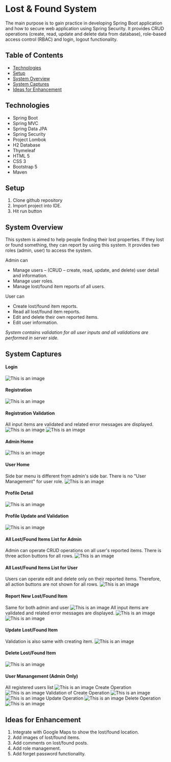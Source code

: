 # Lost & Found System
The main purpose is to gain practice in developing Spring Boot application and how to secure web application using Spring Security. It provides CRUD operations (create, read, update and delete data from database), role-based access control (RBAC) and login, logout functionality.

## Table of Contents
- [Technologies](#technologies)  
- [Setup](#setup)  
- [System Overview](#system-overview)  
- [System Captures](#system-captures)  
- [Ideas for Enhancement](#ideas-for-enhancement)  

## Technologies
- Spring Boot
- Spring MVC
- Spring Data JPA
- Spring Security
- Project Lombok
- H2 Database
- Thymeleaf
- HTML 5
- CSS 3
- Bootstrap 5
- Maven

## Setup
1. Clone github repository
2. Import project into IDE.
3. Hit run button

## System Overview
This system is aimed to help people finding their lost properties. If they lost or found something, they can report by using this system. It provides two roles (admin, user) to access the system. 

Admin can
- Manage users – (CRUD – create, read, update, and delete) user detail and information.
- Manage user roles.
- Manage lost/found item reports of all users.

User can
- Create lost/found item reports.
- Read all lost/found item reports.
- Edit and delete their own reported items.
- Edit user information.

_System contains validation for all user inputs and all validations are performed in server side._

<a name="system-captures"></a>
## System Captures
#### Login
![This is an image](/capture/login.PNG)

#### Registration
![This is an image](/capture/register.PNG)

#### Registration Validation
All input items are validated and related error messages are displayed.
![This is an image](/capture/register-validation-1.PNG)
![This is an image](/capture/register-validation-2.PNG)

#### Admin Home
![This is an image](/capture/admin-home.png)

#### User Home
Side bar menu is different from admin's side bar. There is no "User Management" for user role.
![This is an image](/capture/user-home.PNG)

#### Profile Detail
![This is an image](/capture/profile-detail.PNG)

#### Profile Update and Validation
![This is an image](/capture/profile-edit-error.PNG)

#### All Lost/Found Items List for Admin
Admin can operate CRUD operations on all user's reported items. There is three action buttons for all rows.
![This is an image](/capture/admin-all-items.PNG)

#### All Lost/Found Items List for User
Users can operate edit and delete only on their reported items. Therefore, all action buttons are not shown for all rows.
![This is an image](/capture/user-all-items.PNG)

#### Report New Lost/Found Item
Same for both admin and user
![This is an image](/capture/create-item.PNG)
All input items are validated and related error messages are displayed.
![This is an image](/capture/create-item-validation-1.PNG)
![This is an image](/capture/create-item-validation-2.PNG)

#### Update Lost/Found Item
Validation is also same with creating item.
![This is an image](/capture/update-item.PNG)

#### Delete Lost/Found Item
![This is an image](/capture/delete-item.PNG)

#### User Manangement (Admin Only)
All registered users list
![This is an image](/capture/admin-all-users.PNG)
Create Operation
![This is an image](/capture/admin-user-create.PNG)
Validation of Create Operation
![This is an image](/capture/admin-user-create-validation-1.PNG)
![This is an image](/capture/admin-user-create-validation-2.PNG)
Update Operation
![This is an image](/capture/admin-user-edit.PNG)
Delete Operation
![This is an image](/capture/admin-user-delete.PNG)

## Ideas for Enhancement
1. Integrate with Google Maps to show the lost/found location.
2. Add images of lost/found items.
3. Add comments on lost/found posts.
4. Add role management.
5. Add forget password functionality.
